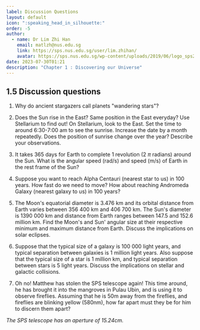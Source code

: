 ```yaml
---
label: Discussion Questions
layout: default
icon: ":speaking_head_in_silhouette:"
order: -5
author:
  - name: Dr Lim Zhi Han
    email: matlzh@nus.edu.sg
    link: https://sps.nus.edu.sg/user/lim.zhihan/
    avatar: https://sps.nus.edu.sg/wp-content/uploads/2019/06/logo_sps20.png
date: 2023-07-30T01:21
description: "Chapter 1 : Discovering our Universe"
---
```


## 1.5 Discussion questions
1. Why do ancient stargazers call planets "wandering stars"? 

2. Does the Sun rise in the East? Same position in the East everyday?
Use Stellarium to find out! On Stellarium, look to the East. Set the
time to around 6:30-7:00 am to see the sunrise. Increase the date
by a month repeatedly. Does the position of sunrise change over the
year? Describe your observations.

3. It takes 365 days for Earth to complete 1 revolution (2 $\pi$ radians)
around the Sun. What is the angular speed (rad/s) and speed (m/s)
of Earth in the rest frame of the Sun?

4. Suppose you want to reach Alpha Centauri (nearest star to us) in 100
years. How fast do we need to move? How about reaching Andromeda Galaxy
(nearest galaxy to us) in 100 years?

5. The Moon's equatorial diameter is 3.476 km and its orbital distance
from Earth varies between 356 400 km and 406 700 km. The Sun's diameter
is 1390 000 km and distance from Earth ranges between 147.5 and 152.6
million km. Find the Moon's and Sun' angular size at their respective
minimum and maximum distance from Earth. Discuss the implications
on solar eclipses.

6. Suppose that the typical size of a galaxy is 100 000 light years,
and typical separation between galaxies is 1 million light years.
Also suppose that the typical size of a star is 1 million km, and
typical separation between stars is 5 light years. Discuss the implications
on stellar and galactic collisions.

7. Oh no! Matthew has stolen the SPS telescope again! This time around, he has brought it into the mangroves in Pulau Ubin, and is using it to observe fireflies. Assuming that he is 50m away from the fireflies, and fireflies are blinking yellow (580nm), how far apart must they be for him to discern them apart?

  *The SPS telescope has an aperture of 15.24cm.*

